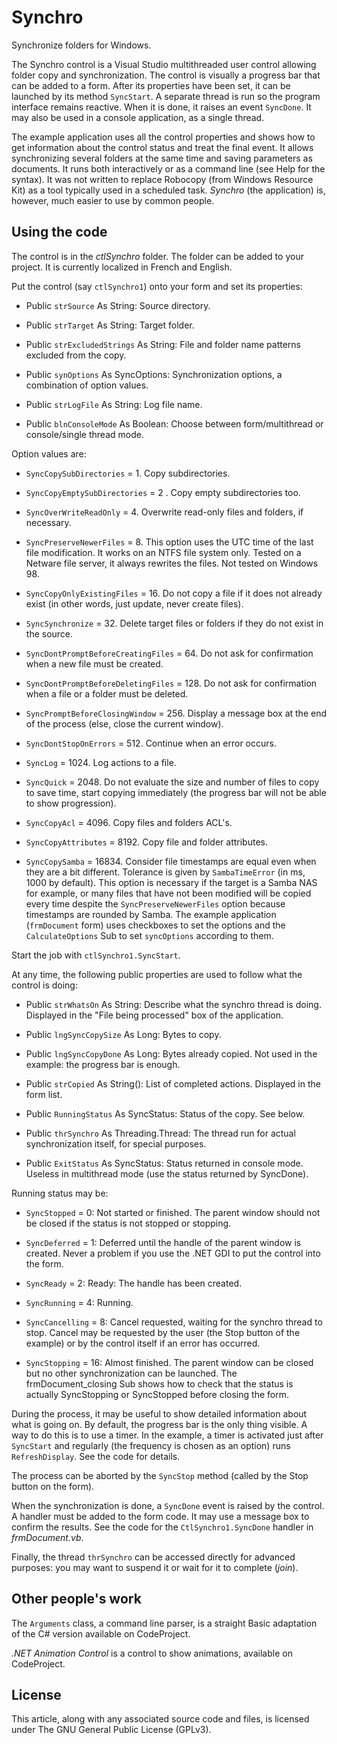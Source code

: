 # Synchro
Synchronize folders for Windows.

The Synchro control is a Visual Studio multithreaded user control allowing folder copy and synchronization. 
The control is visually a progress bar that can be added to a form. 
After its properties have been set, it can be launched by its method `SyncStart`. 
A separate thread is run so the program interface remains reactive. 
When it is done, it raises an event `SyncDone`. 
It may also be used in a console application, as a single thread.

The example application uses all the control properties and shows how to get information about the control status and treat the final event. 
It allows synchronizing several folders at the same time and saving parameters as documents. 
It runs both interactively or as a command line (see Help for the syntax). 
It was not written to replace Robocopy (from Windows Resource Kit) as a tool typically used in a scheduled task. 
_Synchro_ (the application) is, however, much easier to use by common people.

## Using the code

The control is in the _ctlSynchro_ folder. The folder can be added to your project. It is currently localized in French and English.

Put the control (say `ctlSynchro1`) onto your form and set its properties:

- Public `strSource` As String: Source directory.

- Public `strTarget` As String: Target folder.

- Public `strExcludedStrings` As String: File and folder name patterns excluded from the copy.

- Public `synOptions` As SyncOptions: Synchronization options, a combination of option values.

- Public `strLogFile` As String: Log file name.

- Public `blnConsoleMode` As Boolean: Choose between form/multithread or console/single thread mode.

Option values are:

- `SyncCopySubDirectories` = 1. Copy subdirectories.

- `SyncCopyEmptySubDirectories` = 2 . Copy empty subdirectories too.

- `SyncOverWriteReadOnly` = 4. Overwrite read-only files and folders, if necessary.

- `SyncPreserveNewerFiles` = 8. This option uses the UTC time of the last file modification. It works on an NTFS file system only. Tested on a Netware file server, it always rewrites the files. Not tested on Windows 98.

- `SyncCopyOnlyExistingFiles` = 16. Do not copy a file if it does not already exist (in other words, just update, never create files).

- `SyncSynchronize` = 32. Delete target files or folders if they do not exist in the source.

- `SyncDontPromptBeforeCreatingFiles` = 64. Do not ask for confirmation when a new file must be created.

- `SyncDontPromptBeforeDeletingFiles` = 128. Do not ask for confirmation when a file or a folder must be deleted.

- `SyncPromptBeforeClosingWindow` = 256. Display a message box at the end of the process (else, close the current window).

- `SyncDontStopOnErrors` = 512. Continue when an error occurs.

- `SyncLog` = 1024. Log actions to a file.

- `SyncQuick` = 2048. Do not evaluate the size and number of files to copy to save time, start copying immediately (the progress bar will not be able to show progression).

- `SyncCopyAcl` = 4096. Copy files and folders ACL's.

- `SyncCopyAttributes` = 8192. Copy file and folder attributes.

- `SyncCopySamba` = 16834. Consider file timestamps are equal even when they are a bit different. Tolerance is given by `SambaTimeError` (in ms, 1000 by default). This option is necessary if the target is a Samba NAS for example, or many files that have not been modified will be copied every time despite the `SyncPreserveNewerFiles` option because timestamps are rounded by Samba.
The example application (`frmDocument` form) uses checkboxes to set the options and the `CalculateOptions` Sub to set `syncOptions` according to them.

Start the job with `ctlSynchro1.SyncStart`.

At any time, the following public properties are used to follow what the control is doing:

- Public `strWhatsOn` As String: Describe what the synchro thread is doing. Displayed in the "File being processed" box of the application.

- Public `lngSyncCopySize` As Long: Bytes to copy.

- Public `lngSyncCopyDone` As Long: Bytes already copied. Not used in the example: the progress bar is enough.

- Public `strCopied` As String(): List of completed actions. Displayed in the form list.

- Public `RunningStatus` As SyncStatus: Status of the copy. See below.

- Public `thrSynchro` As Threading.Thread: The thread run for actual synchronization itself, for special purposes.

- Public `ExitStatus` As SyncStatus: Status returned in console mode. Useless in multithread mode (use the status returned by SyncDone).


Running status may be:


- `SyncStopped` = 0: Not started or finished. The parent window should not be closed if the status is not stopped or stopping.

- `SyncDeferred` = 1: Deferred until the handle of the parent window is created. Never a problem if you use the .NET GDI to put the control into the form.

- `SyncReady` = 2: Ready: The handle has been created.

- `SyncRunning` = 4: Running.

- `SyncCancelling` = 8: Cancel requested, waiting for the synchro thread to stop. Cancel may be requested by the user (the Stop button of the example) or by the control itself if an error has occurred.

- `SyncStopping` = 16: Almost finished. The parent window can be closed but no other synchronization can be launched.
The frmDocument_closing Sub shows how to check that the status is actually SyncStopping or SyncStopped before closing the form.

During the process, it may be useful to show detailed information about what is going on. 
By default, the progress bar is the only thing visible. 
A way to do this is to use a timer. 
In the example, a timer is activated just after `SyncStart` and regularly (the frequency is chosen as an option) runs `RefreshDisplay`. See the code for details.

The process can be aborted by the `SyncStop` method (called by the Stop button on the form).

When the synchronization is done, a `SyncDone` event is raised by the control. 
A handler must be added to the form code. 
It may use a message box to confirm the results. 
See the code for the `CtlSynchro1.SyncDone` handler in _frmDocument.vb_.

Finally, the thread `thrSynchro` can be accessed directly for advanced purposes: you may want to suspend it or wait for it to complete (_join_).

## Other people's work

The `Arguments` class, a command line parser, is a straight Basic adaptation of the C# version available on CodeProject.

_.NET Animation Control_ is a control to show animations, available on CodeProject.

## License

This article, along with any associated source code and files, is licensed under The GNU General Public License (GPLv3).
